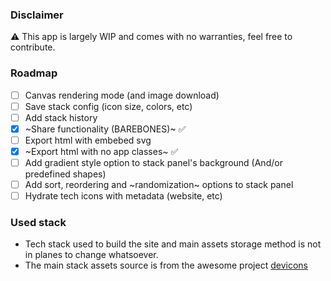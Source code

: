 ### Disclaimer

⚠️ This app is largely WIP and comes with no warranties, feel free to contribute.

### Roadmap

- [ ] Canvas rendering mode (and image download)
- [ ] Save stack config (icon size, colors, etc)
- [ ] Add stack history
- [x] ~Share functionality (BAREBONES)~ ✅
- [ ] Export html with embebed svg
- [x] ~Export html with no app classes~ ✅
- [ ] Add gradient style option to stack panel's background (And/or predefined shapes)
- [ ] Add sort, reordering and ~randomization~ options to stack panel
- [ ] Hydrate tech icons with metadata (website, etc)

### Used stack

- Tech stack used to build the site and main assets storage method is not in planes to change whatsoever.
- The main stack assets source is from the awesome project [devicons](https://github.com/devicons/devicon)
